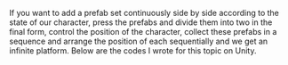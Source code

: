 
If you want to add a prefab set continuously side by side according to the state of our character, press the prefabs and divide them into two in the final form,
control the position of the character, collect these prefabs in a sequence and arrange the position of each sequentially and we get an infinite platform.
Below are the codes I wrote for this topic on Unity.
